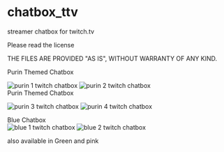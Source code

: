 # chatbox_ttv  
streamer chatbox for twitch.tv  
  
Please read the license  
  
THE FILES ARE PROVIDED "AS IS", WITHOUT WARRANTY OF ANY KIND.  
  
Purin Themed Chatbox   
  
![purin 1 twitch chatbox](img/purin1.png)
![purin 2 twitch chatbox](img/purin2.png)  
Purin Themed Chatbox    
    
![purin 3 twitch chatbox](img/purin3.png)
![purin 4 twitch chatbox](img/purin4.png)  
  
Blue Chatbox  
![blue 1 twitch chatbox](img/blue1.png)
![blue 2 twitch chatbox](img/blue2.png)  
   
also available in Green and pink
